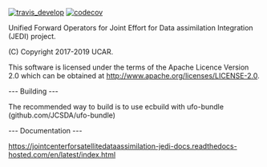 [![travis_develop](https://travis-ci.com/JCSDA/ufo.svg?token=zswWHqwVimHTBAygfenZ&branch=develop)](https://travis-ci.com/JCSDA/ufo)
[![codecov](https://codecov.io/gh/JCSDA/ufo/branch/develop/graph/badge.svg?token=kTqYXNeF6h)](https://codecov.io/gh/JCSDA/ufo)

Unified Forward Operators for Joint Effort for Data assimilation Integration (JEDI) project.

(C) Copyright 2017-2019 UCAR.

This software is licensed under the terms of the Apache Licence Version 2.0
which can be obtained at http://www.apache.org/licenses/LICENSE-2.0.

--- Building ---

The recommended way to build is to use ecbuild with ufo-bundle (github.com/JCSDA/ufo-bundle)

--- Documentation ---

https://jointcenterforsatellitedataassimilation-jedi-docs.readthedocs-hosted.com/en/latest/index.html
